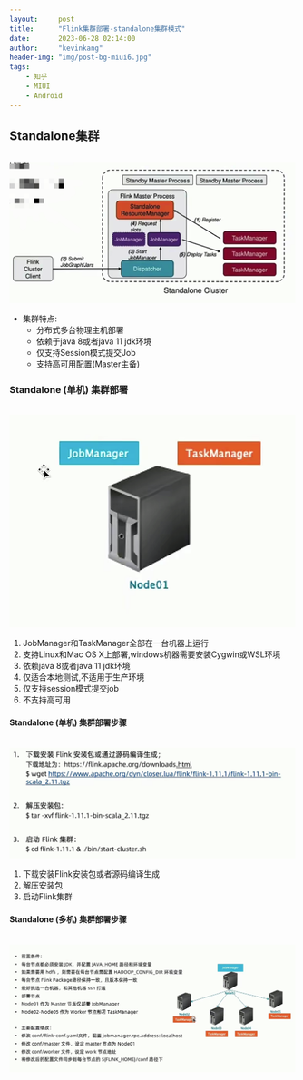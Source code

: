 ```yaml
---
layout:     post
title:      "Flink集群部署-standalone集群模式"
date:       2023-06-28 02:14:00
author:     "kevinkang"
header-img: "img/post-bg-miui6.jpg"
tags:
    - 知乎
    - MIUI
    - Android
---
```

## Standalone集群
<br>![img](/img/in-post/post-flink/img_23.png)
- 集群特点:
  - 分布式多台物理主机部署
  - 依赖于java 8或者java 11 jdk环境
  - 仅支持Session模式提交Job
  - 支持高可用配置(Master主备)

### Standalone (单机) 集群部署
<br>![img](/img/in-post/post-flink/img_24.png)
1. JobManager和TaskManager全部在一台机器上运行
2. 支持Linux和Mac OS X上部署,windows机器需要安装Cygwin或WSL环境
3. 依赖java 8或者java 11 jdk环境
4. 仅适合本地测试,不适用于生产环境
5. 仅支持session模式提交job
6. 不支持高可用

#### Standalone (单机) 集群部署步骤
<br>![img](/img/in-post/post-flink/img_25.png)
1. 下载安装Flink安装包或者源码编译生成
2. 解压安装包
3. 启动Flink集群

#### Standalone (多机) 集群部署步骤
<br>![img](/img/in-post/post-flink/img_26.png)

